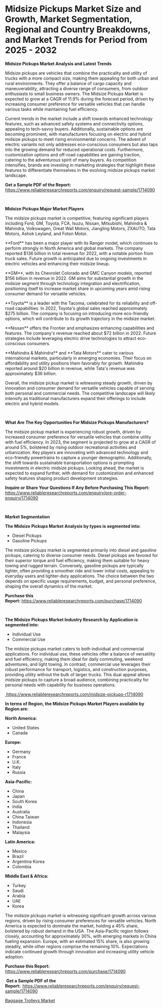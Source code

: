 <p><h1>Midsize Pickups Market Size and Growth, Market Segmentation, Regional and Country Breakdowns, and Market Trends for Period from 2025 -  2032</h1></p><p><strong>Midsize Pickups Market Analysis and Latest Trends</strong></p>
<p><p>Midsize pickups are vehicles that combine the practicality and utility of trucks with a more compact size, making them appealing for both urban and rural environments. They offer a balance of cargo capacity and maneuverability, attracting a diverse range of consumers, from outdoor enthusiasts to small business owners. The Midsize Pickups Market is expected to grow at a CAGR of 11.9% during the forecast period, driven by increasing consumer preference for versatile vehicles that can handle various tasks while maintaining fuel efficiency.</p><p>Current trends in the market include a shift towards enhanced technology features, such as advanced safety systems and connectivity options, appealing to tech-savvy buyers. Additionally, sustainable options are becoming prominent, with manufacturers focusing on electric and hybrid midsize pickups to meet rising environmental concerns. The advent of electric variants not only addresses eco-conscious consumers but also taps into the growing demand for reduced operational costs. Furthermore, customization options and off-road capabilities are gaining traction, catering to the adventurous spirit of many buyers. As competition intensifies, brands are investing in marketing strategies that highlight these features to differentiate themselves in the evolving midsize pickups market landscape.</p></p>
<p><strong>Get a Sample PDF of the Report:&nbsp;</strong> <a href="https://www.reliableresearchreports.com/enquiry/request-sample/1714090?utm_campaign=3131&utm_medium=2&utm_source=Github&utm_content=ia&utm_term=28032025&utm_id=midsize-pickups">https://www.reliableresearchreports.com/enquiry/request-sample/1714090</a></p>
<p>&nbsp;</p>
<p><strong>Midsize Pickups Major Market Players</strong></p>
<p><p>The midsize pickups market is competitive, featuring significant players including Ford, GM, Toyota, FCA, Isuzu, Nissan, Mitsubishi, Mahindra & Mahindra, Volkswagen, Great Wall Motors, Jiangling Motors, ZXAUTO, Tata Motors, Ashok Leyland, and Foton Motor. </p><p>**Ford** has been a major player with its Ranger model, which continues to perform strongly in North America and global markets. The company reported $136 billion in total revenue for 2022, with a notable portion from truck sales. Future growth is anticipated due to ongoing investments in electric vehicles and enhancing their midsize lineup.</p><p>**GM**, with its Chevrolet Colorado and GMC Canyon models, reported $156 billion in revenue in 2022. GM aims for substantial growth in the midsize segment through technology integration and electrification, positioning itself to increase market share in upcoming years amid rising consumer demand for versatile vehicles.</p><p>**Toyota** is a leader with the Tacoma, celebrated for its reliability and off-road capabilities. In 2022, Toyota's global sales reached approximately $275 billion. The company is focusing on introducing more eco-friendly options, which will contribute to its growth trajectory in the midsize market.</p><p>**Nissan** offers the Frontier and emphasizes enhancing capabilities and features. The company's revenue reached about $72 billion in 2022. Future strategies include leveraging electric drive technologies to attract eco-conscious consumers.</p><p>**Mahindra & Mahindra** and **Tata Motors** cater to various international markets, particularly in emerging economies. Their focus on affordability and utility positions them favorably for growth. Mahindra reported around $20 billion in revenue, while Tata's revenue was approximately $36 billion.</p><p>Overall, the midsize pickup market is witnessing steady growth, driven by innovation and consumer demand for versatile vehicles capable of serving both personal and commercial needs. The competitive landscape will likely intensify as traditional manufacturers expand their offerings to include electric and hybrid models.</p></p>
<p>&nbsp;</p>
<p><strong>What Are The Key Opportunities For Midsize Pickups Manufacturers?</strong></p>
<p><p>The midsize pickup market is experiencing robust growth, driven by increased consumer preference for versatile vehicles that combine utility with fuel efficiency. In 2023, the segment is projected to grow at a CAGR of around 5%, bolstered by rising outdoor recreational activities and urbanization. Key players are innovating with advanced technology and eco-friendly powertrains to capture a younger demographic. Additionally, the shift towards sustainable transportation options is prompting investments in electric midsize pickups. Looking ahead, the market is expected to expand further, with demand for customization and enhanced safety features shaping product development strategies.</p></p>
<p><strong>Inquire or Share Your Questions If Any Before Purchasing This Report:</strong> <a href="https://www.reliableresearchreports.com/enquiry/pre-order-enquiry/1714090?utm_campaign=3131&utm_medium=2&utm_source=Github&utm_content=ia&utm_term=28032025&utm_id=midsize-pickups">https://www.reliableresearchreports.com/enquiry/pre-order-enquiry/1714090</a></p>
<p>&nbsp;</p>
<p><strong>Market Segmentation</strong></p>
<p><strong>The Midsize Pickups Market Analysis by types is segmented into:</strong></p>
<p><ul><li>Diesel Pickups</li><li>Gasoline Pickups</li></ul></p>
<p><p>The midsize pickups market is segmented primarily into diesel and gasoline pickups, catering to diverse consumer needs. Diesel pickups are favored for their superior torque and fuel efficiency, making them suitable for heavy towing and rugged terrain. Conversely, gasoline pickups are typically lighter, often providing a smoother ride and lower initial costs, appealing to everyday users and lighter-duty applications. The choice between the two depends on specific usage requirements, budget, and personal preference, shaping the overall dynamics of the market.</p></p>
<p><strong>Purchase this Report:&nbsp;</strong><a href="https://www.reliableresearchreports.com/purchase/1714090?utm_campaign=3131&utm_medium=2&utm_source=Github&utm_content=ia&utm_term=28032025&utm_id=midsize-pickups">https://www.reliableresearchreports.com/purchase/1714090</a></p>
<p>&nbsp;</p>
<p><strong>The Midsize Pickups Market Industry Research by Application is segmented into:</strong></p>
<p><ul><li>Individual Use</li><li>Commercial Use</li></ul></p>
<p><p>The midsize pickups market caters to both individual and commercial applications. For individual use, these vehicles offer a balance of versatility and fuel efficiency, making them ideal for daily commuting, weekend adventures, and light towing. In contrast, commercial use leverages their robust performance for transport, logistics, and construction purposes, providing utility without the bulk of larger trucks. This dual appeal allows midsize pickups to capture a broad audience, combining practicality for personal needs with capability for business operations.</p></p>
<p><a href="https://www.reliableresearchreports.com/midsize-pickups-r1714090?utm_campaign=3131&utm_medium=2&utm_source=Github&utm_content=ia&utm_term=28032025&utm_id=midsize-pickups">&nbsp;https://www.reliableresearchreports.com/midsize-pickups-r1714090</a></p>
<p><strong>In terms of Region, the Midsize Pickups Market Players available by Region are:</strong></p>
<p>
    <p> <strong> North America: </strong>
        <ul>
            <li>United States</li>
            <li>Canada</li>
        </ul>
        </p> 
    <p> <strong> Europe: </strong>
        <ul>
            <li>Germany</li>
            <li>France</li>
            <li>U.K.</li>
            <li>Italy</li>
            <li>Russia</li>
        </ul>
        </p> 
    <p> <strong> Asia-Pacific: </strong>
        <ul>
            <li>China</li>
            <li>Japan</li>
            <li>South Korea</li>
            <li>India</li>
            <li>Australia</li>
            <li>China Taiwan</li>
            <li>Indonesia</li>
            <li>Thailand</li>
            <li>Malaysia</li>
        </ul>
        </p> 
    <p> <strong> Latin America: </strong>
        <ul>
            <li>Mexico</li>
            <li>Brazil</li>
            <li>Argentina Korea</li>
            <li>Colombia</li>
        </ul>
        </p> 
    <p> <strong> Middle East & Africa: </strong>
        <ul>
            <li>Turkey</li>
            <li>Saudi</li>
            <li>Arabia</li>
            <li>UAE</li>
            <li>Korea</li>
        </ul>
    </p>
    </p>
<p><p>The midsize pickups market is witnessing significant growth across various regions, driven by rising consumer preferences for versatile vehicles. North America is expected to dominate the market, holding a 45% share, bolstered by robust demand in the USA. The Asia-Pacific region follows closely, accounting for approximately 30%, with emerging markets in China fueling expansion. Europe, with an estimated 15% share, is also growing steadily, while other regions comprise the remaining 10%. Expectations indicate continued growth through innovation and increasing utility vehicle adoption.</p></p>
<p><strong>Purchase this Report: </strong><a href="https://www.reliableresearchreports.com/purchase/1714090?utm_campaign=3131&utm_medium=2&utm_source=Github&utm_content=ia&utm_term=28032025&utm_id=midsize-pickups">https://www.reliableresearchreports.com/purchase/1714090</a></p>
<p>&nbsp;<strong>Get a Sample PDF of the Report:&nbsp;&nbsp;</strong><a href="https://www.reliableresearchreports.com/enquiry/request-sample/1714090?utm_campaign=3131&utm_medium=2&utm_source=Github&utm_content=ia&utm_term=28032025&utm_id=midsize-pickups">https://www.reliableresearchreports.com/enquiry/request-sample/1714090</a></p>
<p><strong></strong></p>
<p><p><a href="https://github.com/lefiobakali/Market-Research-Report-List-1/blob/main/baggage-trolleys-market.md?utm_campaign=3131&utm_medium=2&utm_source=Github&utm_content=ia&utm_term=28032025&utm_id=midsize-pickups">Baggage Trolleys Market</a></p></p>